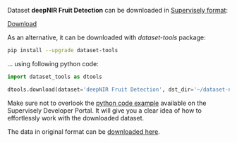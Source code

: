 Dataset **deepNIR Fruit Detection** can be downloaded in [Supervisely format](https://developer.supervisely.com/api-references/supervisely-annotation-json-format):

 [Download](https://assets.supervisely.com/remote/eyJsaW5rIjogInMzOi8vc3VwZXJ2aXNlbHktZGF0YXNldHMvOTk4X2RlZXBOSVIgRnJ1aXQgRGV0ZWN0aW9uL2RlZXBuaXItZnJ1aXQtZGV0ZWN0aW9uLURhdGFzZXROaW5qYS50YXIiLCAic2lnIjogIjNRc0ZvdjRWVzdQQjBkSEhBYlRMbzhyaXZ3dU9LNE1wRG42NnFQKy9GUkE9In0=?response-content-disposition=attachment%3B%20filename%3D%22deepnir-fruit-detection-DatasetNinja.tar%22)

As an alternative, it can be downloaded with *dataset-tools* package:
``` bash
pip install --upgrade dataset-tools
```

... using following python code:
``` python
import dataset_tools as dtools

dtools.download(dataset='deepNIR Fruit Detection', dst_dir='~/dataset-ninja/')
```
Make sure not to overlook the [python code example](https://developer.supervisely.com/getting-started/python-sdk-tutorials/iterate-over-a-local-project) available on the Supervisely Developer Portal. It will give you a clear idea of how to effortlessly work with the downloaded dataset.

The data in original format can be [downloaded here](https://zenodo.org/record/6324489/files/yolov5.zip?download=1).